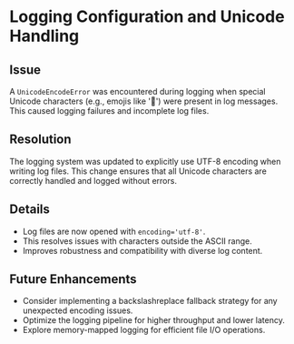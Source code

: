 # Logging Configuration and Unicode Handling

## Issue

A `UnicodeEncodeError` was encountered during logging when special Unicode characters (e.g., emojis like '📝') were present in log messages. This caused logging failures and incomplete log files.

## Resolution

The logging system was updated to explicitly use UTF-8 encoding when writing log files. This change ensures that all Unicode characters are correctly handled and logged without errors.

## Details

- Log files are now opened with `encoding='utf-8'`.
- This resolves issues with characters outside the ASCII range.
- Improves robustness and compatibility with diverse log content.

## Future Enhancements

- Consider implementing a backslashreplace fallback strategy for any unexpected encoding issues.
- Optimize the logging pipeline for higher throughput and lower latency.
- Explore memory-mapped logging for efficient file I/O operations.